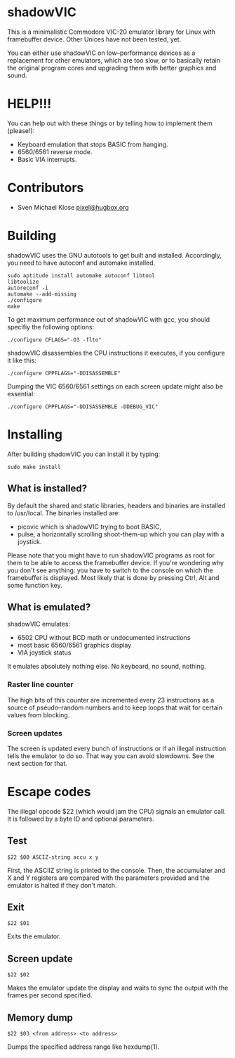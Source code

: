 # shadowVIC

This is a minimalistic Commodore VIC-20 emulator library for
Linux with framebuffer device.  Other Unices have not been
tested, yet.

You can either use shadowVIC on low–performance devices as a
replacement for other emulators, which are too slow, or to
basically retain the original program cores and upgrading them
with better graphics and sound.


# HELP!!!

You can help out with these things or by telling
how to implement them (please!):

* Keyboard emulation that stops BASIC from hanging.
* 6560/6561 reverse mode.
* Basic VIA interrupts.


# Contributors

* Sven Michael Klose <pixel@hugbox.org>


# Building

shadowVIC uses the GNU autotools to get built and installed.
Accordingly, you need to have autoconf and automake installed.

```
sudo aptitude install automake autoconf libtool
libtoolize
autoreconf -i
automake --add-missing
./configure
make
```

To get maximum performance out of shadowVIC with gcc, you should
specifiy the following options:

```
./configure CFLAGS="-O3 -flto"
```

shadowVIC disassembles the CPU instructions it executes, if you
configure it like this:
```
./configure CPPFLAGS="-DDISASSEMBLE"
```

Dumping the VIC 6560/6561 settings on each screen update might
also be essential:
```
./configure CPPFLAGS="-DDISASSEMBLE -DDEBUG_VIC"
```

# Installing

After building shadowVIC you can install it by typing:

```
sudo make install
```


## What is installed?

By default the shared and static libraries, headers and binaries
are installed to /usr/local.  The binaries installed are:

* picovic which is shadowVIC trying to boot BASIC,
* pulse, a horizontally scrolling shoot-them-up which you can play with a joystick.

Please note that you might have to run shadowVIC programs as root
for them to be able to access the framebuffer device.  If you're
wondering why you don't see anything: you have to switch to the
console on which the framebuffer is displayed.  Most likely that
is done by pressing Ctrl, Alt and some function key.


## What is emulated?

shadowVIC emulates:

* 6502 CPU without BCD math or undocumented instructions
* most basic 6560/6561 graphics display
* VIA joystick status

It emulates absolutely nothing else.  No keyboard, no sound,
nothing.


### Raster line counter

The high bits of this counter are incremented every 23
instructions as a source of pseudo–random numbers and to keep
loops that wait for certain values from blocking.


### Screen updates

The screen is updated every bunch of instructions or if an
illegal instruction tells the emulator to do so.  That way you
can avoid slowdowns.  See the next section for that.


# Escape codes

The illegal opcode $22 (which would jam the CPU) signals an
emulator call.  It is followed by a byte ID and optional
parameters.


## Test

```
$22 $00 ASCIZ-string accu x y 
```

First, the ASCIIZ string is printed to the console.  Then, the
accumulater and X and Y registers are compared with the
parameters provided and the emulator is halted if they don't
match.


## Exit

```
$22 $01
```

Exits the emulator.


## Screen update

```
$22 $02
```

Makes the emulator update the display and waits to sync
the output with the frames per second specified.


## Memory dump

```
$22 $03 <from address> <to address>
```

Dumps the specified address range like hexdump(1).
